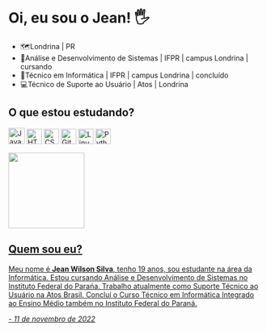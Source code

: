 
<h1>Oi, eu sou o Jean! 🖐️</h1>

<ul>
    <li>🗺️Londrina | PR<br></li>
    <li>📝Análise e Desenvolvimento de Sistemas | IFPR | campus Londrina | cursando<br></li>
    <li>📝Técnico em Informática | IFPR | campus Londrina | concluído<br></li>
    <li>💻Técnico de Suporte ao Usuário | Atos | Londrina</li>
</ul>

<h2>O que estou estudando?</h2>
<p>
<img src="https://cdn.jsdelivr.net/gh/devicons/devicon/icons/javascript/javascript-original.svg" alt="JavaScript" height="32" width="32">
<img src="https://cdn.jsdelivr.net/gh/devicons/devicon/icons/html5/html5-original.svg" alt="HTML5" height="30" width="30">
<img src="https://cdn.jsdelivr.net/gh/devicons/devicon/icons/css3/css3-original.svg" alt="CSS3" height="30" width="30">
<img src="https://cdn.jsdelivr.net/gh/devicons/devicon/icons/git/git-original.svg" alt="Git" height="30" width="30" >
<img src="https://cdn.jsdelivr.net/gh/devicons/devicon/icons/linux/linux-original.svg" alt="Linux" height="30" width="30" >
<img src="https://cdn.jsdelivr.net/gh/devicons/devicon/icons/python/python-original.svg" alt="Python" height="30" width="30" >
</p>

<div align="left">
  <a href="https://github.com/jean-ws">
  <!-- <img height="150em" src="https://github-readme-stats.vercel.app/api?username=jean-ws&show_icons=true&theme=dark&include_all_commits=true&count_private=true"/> -->
  <img height="150em" src="https://github-readme-stats.vercel.app/api/top-langs/?username=jean-ws&layout=compact&langs_count=7&theme=dark"/>
</div>
  
<h2>Quem sou eu?</h2>
            <p>
                Meu nome é <strong>Jean Wilson Silva</strong>, tenho 19 anos, sou estudante na área da Informática. Estou cursando Análise e Desenvolvimento de Sistemas no Instituto Federal do Parańa. Trabalho atualmente como Suporte Técnico ao Usuário na Atos Brasil. Concluí o Curso Técnico em Informática Integrado ao Ensino Médio também no Instituto Federal do Paraná.
                <p><em>- 11 de novembro de 2022</em></p>
            </p>
